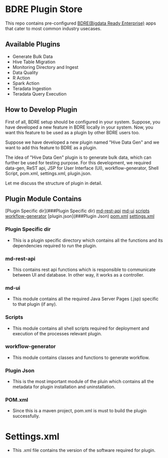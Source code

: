 # BDRE Plugin Store
This repo contains pre-configured [BDRE(Bigdata Ready Enterprise)](https://github.com/WiproOpenSourcePractice/openbdre/blob/predevelop/README.md) apps that cater to most common industry usecases.
## Available Plugins
 - Generate Bulk Data
 - Hive Table Migration
 - Monitoring Directory and Ingest
 - Data Quality
 - R Action
 - Spark Action
 - Teradata Ingestion
 - Teradata Query Execution

## How to Develop Plugin
 First of all, BDRE setup should be configured in your system. Suppose, you have developed a new feature in BDRE locally in your system. Now, you want this feature to be used as a plugin by other BDRE users too. 
 
 Suppose we have developed a new plugin named "Hive Data Gen" and we want to add this feature to BDRE as a plugin.
 
 The idea of "Hive Data Gen" plugin is to generate bulk data, which can further be used for testing purpose. For this development, we required  data-gen, ReST api, JSP for User Interface (UI), workflow-generator, Shell Script, pom.xml, settings.xml, plugin.json.
 
 Let me discuss the structure of plugin in detail.
 
## Plugin Module Contains

   [Plugin Specific dir](###Plugin Specific dir)
   [md-rest-api](###md-rest-api)
   [md-ui](###md-ui)
   [scripts](###Scripts)
   [workflow-generator](###workflow-generator)
   [plugin.json](###Plugin Json)
   [pom.xml](###POM.xml)
   [settings.xml](#Settings.xml)

### Plugin Specific dir
- This is a plugin specific directory which contains all the functions and its dependencies required to run the plugin. 

### md-rest-api
- This contains rest api functions which is responsible to communicate between UI and database. In other way, it works as a controller.

### md-ui
- This module contains all the required Java Server Pages (.jsp) specific to that plugin (if any).

### Scripts
- This module contains all shell scripts required for deployment and execution of the processes relevant plugin.

### workflow-generator
- This module contains classes and functions to generate workflow.

### Plugin Json
- This is the most important module of the pluin which contains all the metadata for plugin installation and uninstallation.

### POM.xml
- Since this is a maven project, pom.xml is must to build the plugin successfully.

# Settings.xml
- This .xml file contains the version of the software required for plugin.
